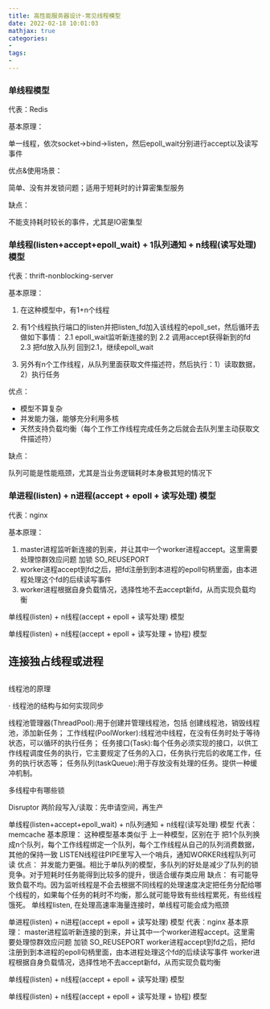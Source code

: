 ```yaml
---
title: 高性能服务器设计-常见线程模型
date: 2022-02-18 10:01:03
mathjax: true
categories:
- 
tags: 
- 
---
```


### 单线程模型

代表：Redis

基本原理：

单一线程，依次socket->bind->listen，然后epoll_wait分别进行accept以及读写事件

优点&使用场景：

简单、没有并发锁问题；适用于短耗时的计算密集型服务

缺点：

不能支持耗时较长的事件，尤其是IO密集型

### 单线程(listen+accept+epoll_wait) + 1队列通知 + n线程(读写处理) 模型

代表：thrift-nonblocking-server

基本原理：

1. 在这种模型中，有1+n个线程
2. 有1个线程执行端口的listen并把listen_fd加入该线程的epoll_set，然后循环去做如下事情：
    2.1 epoll_wait监听新连接的到
    2.2 调用accept获得新到的fd
    2.3 把fd放入队列
    回到2.1，继续epoll_wait

3. 另外有n个工作线程，从队列里面获取文件描述符，然后执行：1）读取数据，2）执行任务

优点：

- 模型不算复杂
- 并发能力强，能够充分利用多核
- 天然支持负载均衡（每个工作工作线程完成任务之后就会去队列里主动获取文件描述符）

缺点：

队列可能是性能瓶颈，尤其是当业务逻辑耗时本身极其短的情况下

### 单进程(listen) + n进程(accept + epoll + 读写处理) 模型

代表：nginx

基本原理：

1. master进程监听新连接的到来，并让其中一个worker进程accept。这里需要处理惊群效应问题
    加锁
    SO_REUSEPORT
2. worker进程accept到fd之后，把fd注册到到本进程的epoll句柄里面，由本进程处理这个fd的后续读写事件
3. worker进程根据自身负载情况，选择性地不去accept新fd，从而实现负载均衡

单线程(listen) + n线程(accept + epoll + 读写处理) 模型

单线程(listen) + n线程(accept + epoll + 读写处理 + 协程) 模型


## 连接独占线程或进程

## 

线程池的原理

· 线程池的结构与如何实现同步

线程池管理器(ThreadPool):用于创建并管理线程池，包括 创建线程池，销毁线程池，添加新任务；
工作线程(PoolWorker):线程池中线程，在没有任务时处于等待状态，可以循环的执行任务；
任务接口(Task):每个任务必须实现的接口，以供工作线程调度任务的执行，它主要规定了任务的入口，任务执行完后的收尾工作，任务的执行状态等；
任务队列(taskQueue):用于存放没有处理的任务。提供一种缓冲机制。


多线程中有哪些锁

Disruptor
两阶段写入/读取：先申请空间，再生产






单线程(listen+accept+epoll_wait) + n队列通知 + n线程(读写处理) 模型
代表：memcache
基本原理：
这种模型基本类似于 上一种模型，区别在于 把1个队列换成n个队列，每个工作线程绑定一个队列，每个工作线程从自己的队列消费数据，其他的保持一致
LISTEN线程往PIPE里写入一个哨兵，通知WORKER线程队列可读
优点：
并发能力更强。相比于单队列的模型，多队列的好处是减少了队列的锁竞争。对于短耗时任务能得到比较多的提升，很适合缓存类应用
缺点：
有可能导致负载不均。因为监听线程是不会去根据不同线程的处理速度决定把任务分配给哪个线程的，如果每个任务的耗时不均衡，那么就可能导致有些线程累死，有些线程饿死。
单线程listen,  在处理高速率海量连接时，单线程可能会成为瓶颈

单进程(listen) + n进程(accept + epoll + 读写处理) 模型
代表：nginx
基本原理：
master进程监听新连接的到来，并让其中一个worker进程accept。这里需要处理惊群效应问题
加锁
SO_REUSEPORT
worker进程accept到fd之后，把fd注册到到本进程的epoll句柄里面，由本进程处理这个fd的后续读写事件
worker进程根据自身负载情况，选择性地不去accept新fd，从而实现负载均衡

单线程(listen) + n线程(accept + epoll + 读写处理) 模型

单线程(listen) + n线程(accept + epoll + 读写处理 + 协程) 模型
